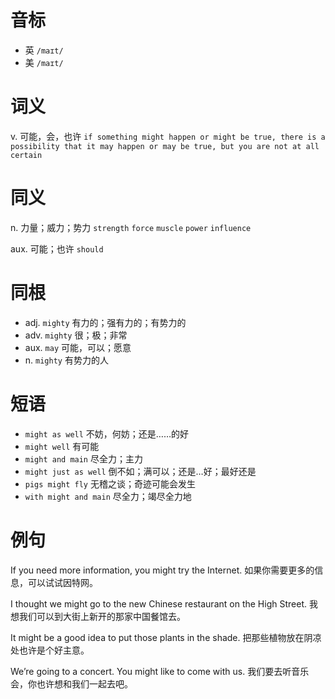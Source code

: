 # 音标

- 英 `/maɪt/`
- 美 `/maɪt/`

# 词义

v. 可能，会，也许
`if something might happen or might be true, there is a possibility that it may happen or may be true, but you are not at all certain`

# 同义

n. 力量；威力；势力
`strength` `force` `muscle` `power` `influence`

aux. 可能；也许
`should`

# 同根

- adj. `mighty` 有力的；强有力的；有势力的
- adv. `mighty` 很；极；非常
- aux. `may` 可能，可以；愿意
- n. `mighty` 有势力的人

# 短语

- `might as well` 不妨，何妨；还是……的好
- `might well` 有可能
- `might and main` 尽全力；主力
- `might just as well` 倒不如；满可以；还是…好；最好还是
- `pigs might fly` 无稽之谈；奇迹可能会发生
- `with might and main` 尽全力；竭尽全力地

# 例句

If you need more information, you might try the Internet.
如果你需要更多的信息，可以试试因特网。

I thought we might go to the new Chinese restaurant on the High Street.
我想我们可以到大街上新开的那家中国餐馆去。

It might be a good idea to put those plants in the shade.
把那些植物放在阴凉处也许是个好主意。

We’re going to a concert. You might like to come with us.
我们要去听音乐会，你也许想和我们一起去吧。


